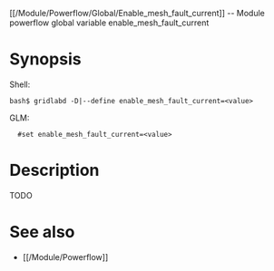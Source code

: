 [[/Module/Powerflow/Global/Enable_mesh_fault_current]] -- Module powerflow global variable enable_mesh_fault_current

# Synopsis
Shell:
~~~
bash$ gridlabd -D|--define enable_mesh_fault_current=<value>
~~~
GLM:
~~~
  #set enable_mesh_fault_current=<value>
~~~

# Description

TODO

# See also
* [[/Module/Powerflow]]
